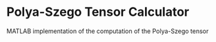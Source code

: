 # Polya-Szego Tensor Calculator
MATLAB implementation of the computation of the Polya-Szego tensor 
